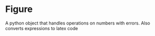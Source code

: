 # Figure
 A python object that handles operations on numbers with errors. Also converts expressions to latex code

